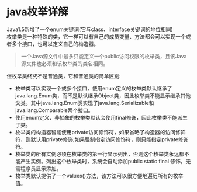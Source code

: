 # java枚举详解 #
Java1.5新增了一个enum关键词(它与class、interface关键词的地位相同)  
枚举类是一种特殊的类，它一样可以有自己的成员变量、方法都会可以实现一个或者多个接口，也可以定义自己的构造器。

> 一个Java源文件中最多只能定义一个public访问权限的枚举类，且该Java源文件也必须和该枚举类的类名相同。

但枚举类终究不是普通类，它和普通类的简单区别:  

- 枚举类可以实现一个或多个接口，使用enum定义的枚举类默认继承了java.lang.Enum类，而不是默认继承Object类，因此枚举类不能显示继承其他父类。其中java.lang.Enum类实现了java.lang.Serializable和java.lang.Comparable两个接口。  
- 使用enum定义、非抽象的枚举类默认会使用final修饰，因此枚举类不能派生子类。  
- 枚举类的构造器智能使用private访问修饰符，如果省略了构造器的访问修饰符，则默认用private修饰;如果强制指定访问修饰符，则只能指定private修饰符。  
- 枚举类的所有实例必须在枚举类的第一行显示列出，否则这个枚举类永远都不能产生实例。列出这个枚举类时，系统会自动添加public static final 修饰，无需程序员显示添加。
- 枚举类默认提供了一个values()方法，该方法可以很方便地遍历所有的枚举值。